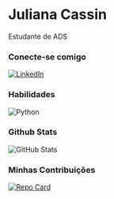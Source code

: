 # Juliana Cassin

Estudante de ADS

### Conecte-se comigo
[![LinkedIn](https://img.shields.io/badge/LinkedIn-000?style=for-the-badge&logo=linkedin&logoColor=0E76A8)](https://www.linkedin.com/in/julianacassin/)


### Habilidades
![Python](https://img.shields.io/badge/Python-000?style=for-the-badge&logo=python)  

### Github Stats
![GitHub Stats](https://github-readme-stats.vercel.app/api?username=JulianaCassin05&theme=transparent&bg_color=000&border_color=30A3DC&show_icons=true&icon_color=30A3DC&title_color=E94D5F&text_color=FFF)


### Minhas Contribuições
[![Repo Card](https://github-readme-stats.vercel.app/api/pin/?username=JulianaCassin05&repo=dio-lab-open-source&bg_color=000&border_color=30A3DC&show_icons=true&icon_color=30A3DC&title_color=E94D5F&text_color=FFF)](https://github.com/JulianaCassin05/dio-lab-open-source)
